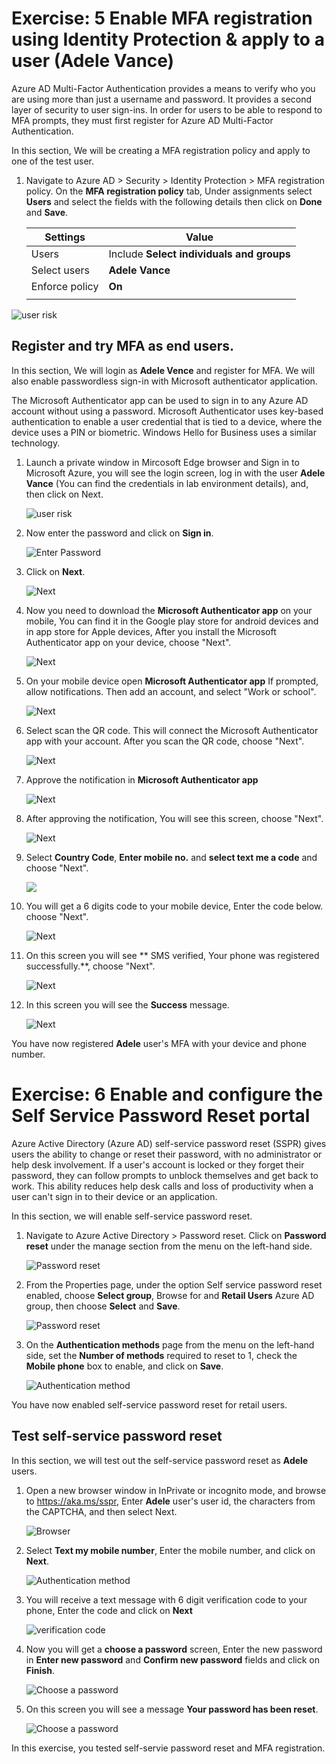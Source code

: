 # Exercise: 5 Enable MFA registration using Identity Protection & apply to a user (Adele Vance)




Azure AD Multi-Factor Authentication provides a means to verify who you are using more than just a username and password. It provides a second layer of security to user sign-ins. In order for users to be able to respond to MFA prompts, they must first register for Azure AD Multi-Factor Authentication.

In this section, We will be creating a MFA registration policy and apply to one of the test user.


1. Navigate to Azure AD > Security > Identity Protection > MFA registration policy. On the **MFA registration policy** tab, Under assignments select **Users** and select the fields with the following details then click on **Done** and **Save**.

    | Settings | Value |
    |--|--|
    | Users | Include  **Select individuals and groups**  |
    | Select users |   **Adele Vance**
    | Enforce policy | **On**  |
    | | |





![](images/mfa-select-users.png "user risk")




## Register and try MFA as end users.

In this section, We will login as **Adele Vence** and register for MFA. We will also enable passwordless sign-in with Microsoft authenticator application. 

The Microsoft Authenticator app can be used to sign in to any Azure AD account without using a password. Microsoft Authenticator uses key-based authentication to enable a user credential that is tied to a device, where the device uses a PIN or biometric. Windows Hello for Business uses a similar technology.


1. Launch a private window in Mircosoft Edge browser and Sign in to Microsoft Azure, you will see the login screen, log in with the user **Adele Vance** (You can find the credentials in lab environment details), and, then click on Next.




	![](images/username-mfa.png "user risk")




2. Now enter the password and click on **Sign in**. 



    

	![](images/sign-in-mfa.png "Enter Password") 





3. Click on **Next**. 





	![](images/next-mfa.png "Next")




4. Now you need to download the **Microsoft Authenticator app** on your mobile, You can find it in the Google play store for android devices and in app store for Apple devices, After you install the Microsoft Authenticator app on your device, choose "Next".




	![](images/download-app.png "Next")





5. On your mobile device open **Microsoft Authenticator app** If prompted, allow notifications. Then add an account, and select "Work or school".





	![](images/next-app.png "Next")




6. Select scan the QR code. This will connect the Microsoft Authenticator app with your account. After you scan the QR code, choose "Next".





	![](images/qr-code.png "Next")



7. Approve the notification in **Microsoft Authenticator app**





	![](images/approve-mfa.png "Next")



8. After approving the notification, You will see this screen, choose "Next".





	![](images/after-approve-mfa.png "Next")




9. Select **Country Code**, **Enter mobile no.** and **select text me a code** and choose "Next".





	![](images/enter-mobile-no.png)





10. You will get a 6 digits code to your mobile device, Enter the code below. choose "Next".






	![](images/otp-no.png "Next")




11. On this screen you will see **  SMS verified, Your phone was registered successfully.**, choose "Next".





	![](images/otp-verified.png "Next")



12. In this screen you will see the **Success** message.





	![](images/success.png "Next")


You have now registered **Adele** user's MFA with your device and phone number. 

# Exercise: 6 Enable and configure the Self Service Password Reset portal




Azure Active Directory (Azure AD) self-service password reset (SSPR) gives users the ability to change or reset their password, with no administrator or help desk involvement. If a user's account is locked or they forget their password, they can follow prompts to unblock themselves and get back to work. This ability reduces help desk calls and loss of productivity when a user can't sign in to their device or an application.

In this section, we will enable self-service password reset. 


1. Navigate to Azure Active Directory > Password reset. Click on **Password reset** under the manage section from the menu on the left-hand side.





	![](images/sspr.png "Password reset")




2. From the Properties page, under the option Self service password reset enabled, choose **Select group**, Browse for and **Retail Users** Azure AD group, then choose **Select** and **Save**.






	![](images/sspr-select-grp.png "Password reset")




3. On the **Authentication methods** page from the menu on the left-hand side, set the **Number of methods** required to reset to 1, check the **Mobile phone** box to enable, and click on **Save**.






	![](images/sspr-auth-method.png "Authentication method")




You have now enabled self-service password reset for retail users. 

## Test self-service password reset


In this section, we will test out the self-service password reset as **Adele** users. 


1. Open a new browser window in InPrivate or incognito mode, and browse to https://aka.ms/sspr, Enter **Adele** user's user id, the characters from the CAPTCHA, and then select Next.





	![](images/sspr-browser.png "Browser")



2. Select **Text my mobile number**, Enter the mobile number, and click on **Next**.





	![](images/sspr-text.png "Authentication method")



3. You will receive a text message with 6 digit verification code to your phone, Enter the code and click on **Next**





	![](images/sspr-otp.png "verification code")



4. Now you will get a **choose a password** screen, Enter the new password in **Enter new password** and **Confirm new password** fields and click on **Finish**.





	![](images/sspr-password.png "Choose a password")




8. On this screen you will see a message **Your password has been reset**.





	![](images/sspr-reset.png "Choose a password")

In this exercise, you tested self-servie password reset and MFA registration. 